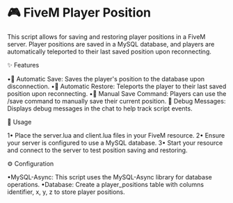 # 🎮 FiveM Player Position


This script allows for saving and restoring player positions in a FiveM server. Player positions are saved in a MySQL database, and players are automatically teleported to their last saved position upon reconnecting.

✨ Features

•💾 Automatic Save: Saves the player's position to the database upon disconnection.
•🔄 Automatic Restore: Teleports the player to their last saved position upon reconnecting.
•📝 Manual Save Command: Players can use the /save command to manually save their current position.
🐞 Debug Messages: Displays debug messages in the chat to help track script events.

🚀 Usage

1• Place the server.lua and client.lua files in your FiveM resource.
2• Ensure your server is configured to use a MySQL database.
3• Start your resource and connect to the server to test position saving and restoring.

⚙️ Configuration

•MySQL-Async: This script uses the MySQL-Async library for database operations.
•Database: Create a player_positions table with columns identifier, x, y, z to store player positions.

